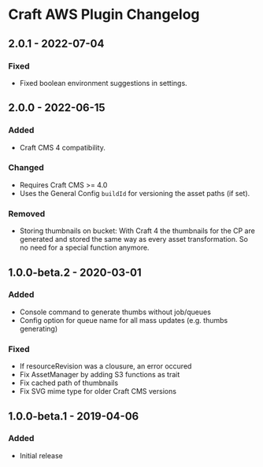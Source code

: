 # Craft AWS Plugin Changelog

## 2.0.1 - 2022-07-04

### Fixed

- Fixed boolean environment suggestions in settings.

## 2.0.0 - 2022-06-15

### Added

- Craft CMS 4 compatibility.

### Changed

- Requires Craft CMS >= 4.0
- Uses the General Config `buildId` for versioning the asset paths (if set).

### Removed

- Storing thumbnails on bucket: With Craft 4 the thumbnails for the CP are generated and stored the same way as every asset transformation. So no need for a special function anymore.

## 1.0.0-beta.2 - 2020-03-01

### Added

- Console command to generate thumbs without job/queues
- Config option for queue name for all mass updates (e.g. thumbs generating)

### Fixed

- If resourceRevision was a clousure, an error occured
- Fix AssetManager by adding S3 functions as trait
- Fix cached path of thumbnails
- Fix SVG mime type for older Craft CMS versions

## 1.0.0-beta.1 - 2019-04-06

### Added

- Initial release
